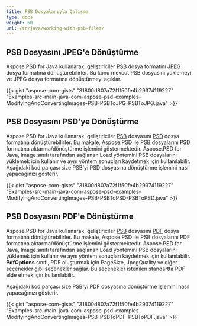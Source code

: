 ```yaml
---
title: PSB Dosyalarıyla Çalışma
type: docs
weight: 60
url: /tr/java/working-with-psb-files/
---
```


## **PSB Dosyasını JPEG'e Dönüştürme**
Aspose.PSD for Java kullanarak, geliştiriciler [PSB](https://wiki.fileformat.com/image/psb/) dosya formatını [JPEG](https://wiki.fileformat.com/image/jpeg/) dosya formatına dönüştürebilirler. Bu konu mevcut PSB dosyasını yüklemeyi ve JPEG dosya formatına dönüştürmeyi açıklar.

{{< gist "aspose-com-gists" "31800d807a72f1f50fe4b29374119227" "Examples-src-main-java-com-aspose-psd-examples-ModifyingAndConvertingImages-PSB-PSBToJPG-PSBToJPG.java" >}}

## **PSB Dosyasını PSD'ye Dönüştürme**
Aspose.PSD for Java kullanarak, geliştiriciler [PSB](https://wiki.fileformat.com/image/psb/) dosyasını [PSD](https://wiki.fileformat.com/image/psd/) dosya formatına dönüştürebilirler. Bu makale, Aspose.PSD ile PSB dosyalarını PSD formatına aktarma/dönüştürme işlemini göstermektedir. Aspose.PSD for Java, Image sınıfı tarafından sağlanan Load yöntemini PSB dosyalarını yüklemek için kullanır ve aynı yöntem sonuçları kaydetmek için kullanılabilir. Aşağıdaki kod parçası size PSB'yi PSD dosyasına dönüştürme işlemini nasıl yapacağınızı gösterir.

{{< gist "aspose-com-gists" "31800d807a72f1f50fe4b29374119227" "Examples-src-main-java-com-aspose-psd-examples-ModifyingAndConvertingImages-PSB-PSBToPSD-PSBToPSD.java" >}}

## **PSB Dosyasını PDF'e Dönüştürme**
Aspose.PSD for Java kullanarak, geliştiriciler [PSB](https://wiki.fileformat.com/image/psb/) dosyasını [PDF](https://wiki.fileformat.com/view/pdf/) dosya formatına dönüştürebilirler. Bu makale, Aspose.PSD ile PSB dosyalarını PDF formatına aktarma/dönüştürme işlemini göstermektedir. Aspose.PSD for Java, Image sınıfı tarafından sağlanan Load yöntemini PSB dosyalarını yüklemek için kullanır ve aynı yöntem sonuçları kaydetmek için kullanılabilir. **PdfOptions** sınıfı, PDF oluşturmak için PageSize, JpegQuality ve diğer seçenekler gibi seçenekler sağlar. Bu seçenekler istenilen standartta PDF elde etmek için kullanılabilir.

Aşağıdaki kod parçası size PSB'yi PDF dosyasına dönüştürme işlemini nasıl yapacağınızı gösterir.

{{< gist "aspose-com-gists" "31800d807a72f1f50fe4b29374119227" "Examples-src-main-java-com-aspose-psd-examples-ModifyingAndConvertingImages-PSB-PSBToPDF-PSBToPDF.java" >}}
